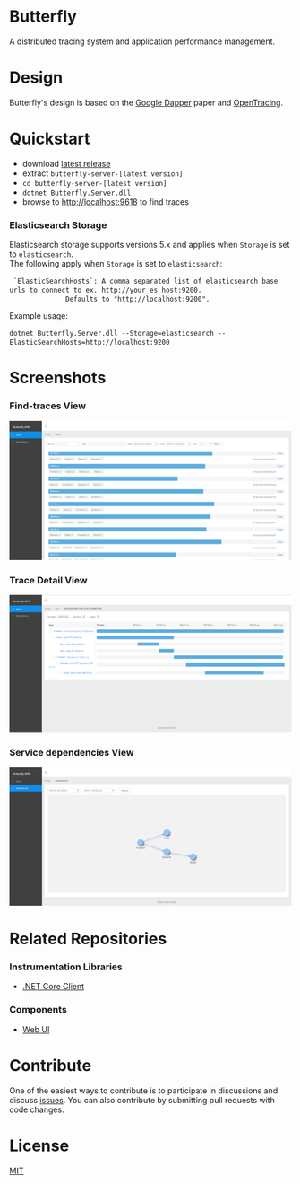# Butterfly
A distributed tracing system and application performance management.

# Design
Butterfly's design is based on the [Google Dapper](https://research.google.com/pubs/pub36356.html) paper and [OpenTracing](http://opentracing.io/).
# Quickstart
* download [latest release](https://github.com/ButterflyAPM/butterfly/releases)
* extract `butterfly-server-[latest version]`
* `cd butterfly-server-[latest version]`
* `dotnet Butterfly.Server.dll`
* browse to [http://localhost:9618](http://localhost:9618) to find traces
### Elasticsearch Storage
Elasticsearch storage supports versions 5.x and applies when `Storage` is set to `elasticsearch`.  
The following apply when `Storage` is set to `elasticsearch`:
```
 `ElasticSearchHosts`: A comma separated list of elasticsearch base urls to connect to ex. http://your_es_host:9200.
              Defaults to "http://localhost:9200".

```
Example usage:
```
dotnet Butterfly.Server.dll --Storage=elasticsearch --ElasticSearchHosts=http://localhost:9200
```

# Screenshots
### Find-traces View
![](docs/images/find-traces.png)
### Trace Detail View
![](docs/images/trace.png)
### Service dependencies View
![](docs/images/dependency.png)
# Related Repositories
### Instrumentation Libraries
* [.NET Core Client](https://github.com/ButterflyAPM/butterfly-csharp)
### Components
* [Web UI](https://github.com/ButterflyAPM/butterfly-ui)

# Contribute
One of the easiest ways to contribute is to participate in discussions and discuss [issues](https://github.com/ButterflyAPM/butterfly/issues). You can also contribute by submitting pull requests with code changes.

# License
[MIT](https://github.com/ButterflyAPM/butterfly/blob/master/LICENSE)
